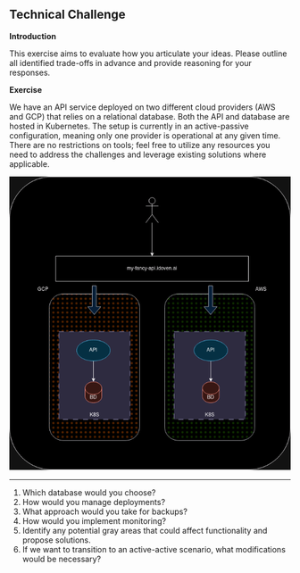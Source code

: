 ## **Technical Challenge**

**Introduction**

This exercise aims to evaluate how you articulate your ideas. Please outline all identified trade-offs in advance and provide reasoning for your responses.

**Exercise**

We have an API service deployed on two different cloud providers (AWS and GCP) that relies on a relational database. Both the API and database are hosted in Kubernetes. The setup is currently in an active-passive configuration, meaning only one provider is operational at any given time.
There are no restrictions on tools; feel free to utilize any resources you need to address the challenges and leverage existing solutions where applicable.


![Challenge](challenge.png)

---

1. Which database would you choose?
2. How would you manage deployments?
3. What approach would you take for backups?
4. How would you implement monitoring?
5. Identify any potential gray areas that could affect functionality and propose solutions.
6. If we want to transition to an active-active scenario, what modifications would be necessary?

